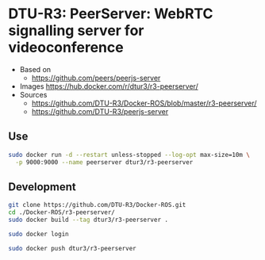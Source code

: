 # DTU-R3: PeerServer: WebRTC signalling server for videoconference
* Based on
	* https://github.com/peers/peerjs-server
* Images https://hub.docker.com/r/dtur3/r3-peerserver/
* Sources
	* https://github.com/DTU-R3/Docker-ROS/blob/master/r3-peerserver/
	* https://github.com/DTU-R3/peerjs-server

## Use

```sh
sudo docker run -d --restart unless-stopped --log-opt max-size=10m \
  -p 9000:9000 --name peerserver dtur3/r3-peerserver
```

## Development

```bash
git clone https://github.com/DTU-R3/Docker-ROS.git
cd ./Docker-ROS/r3-peerserver/
sudo docker build --tag dtur3/r3-peerserver .

sudo docker login

sudo docker push dtur3/r3-peerserver
